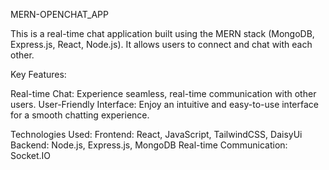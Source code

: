 MERN-OPENCHAT_APP

This is a real-time chat application built using the MERN stack (MongoDB, Express.js, React, Node.js).
It allows users to connect and chat with each other.  

Key Features:

Real-time Chat: Experience seamless, real-time communication with other users.
User-Friendly Interface: Enjoy an intuitive and easy-to-use interface for a smooth chatting experience.


Technologies Used:
Frontend: React, JavaScript, TailwindCSS, DaisyUi
Backend: Node.js, Express.js, MongoDB
Real-time Communication: Socket.IO 
